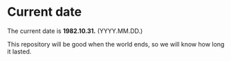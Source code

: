 # Current date

The current date is **1982.10.31.** (YYYY.MM.DD.)

This repository will be good when the world ends, so we will know how long it lasted.